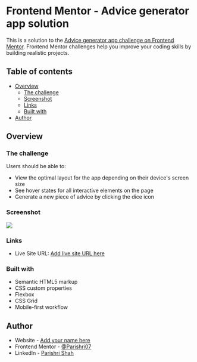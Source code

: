 # Frontend Mentor - Advice generator app solution

This is a solution to the [Advice generator app challenge on Frontend Mentor](https://www.frontendmentor.io/challenges/advice-generator-app-QdUG-13db). Frontend Mentor challenges help you improve your coding skills by building realistic projects.

## Table of contents

- [Overview](#overview)
  - [The challenge](#the-challenge)
  - [Screenshot](#screenshot)
  - [Links](#links)
  - [Built with](#built-with)
- [Author](#author)

## Overview

### The challenge

Users should be able to:

- View the optimal layout for the app depending on their device's screen size
- See hover states for all interactive elements on the page
- Generate a new piece of advice by clicking the dice icon

### Screenshot

![](.screenshot.png)

### Links

- Live Site URL: [Add live site URL here](https://generating-advice-app.netlify.app/)


### Built with

- Semantic HTML5 markup
- CSS custom properties
- Flexbox
- CSS Grid
- Mobile-first workflow

## Author

- Website - [Add your name here]([https://www.your-site.com](https://generating-advice-app.netlify.app/))
- Frontend Mentor - [@Parishri07](https://www.frontendmentor.io/profile/Parishri07)
- LinkedIn - [Parishri Shah](https://www.linkedin.com/in/parishri-shah-0786a9263/)

